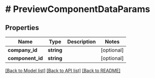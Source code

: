# # PreviewComponentDataParams

## Properties

Name | Type | Description | Notes
------------ | ------------- | ------------- | -------------
**company_id** | **string** |  | [optional]
**component_id** | **string** |  | [optional]

[[Back to Model list]](../../README.md#models) [[Back to API list]](../../README.md#endpoints) [[Back to README]](../../README.md)
